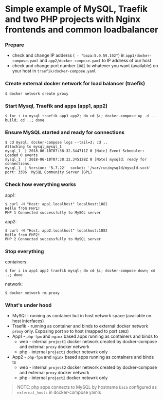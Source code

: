 # Simple example of MySQL, Traefik and two PHP projects with Nginx frontends and common loadbalancer

### Prepare
- check and change IP adderss (` - "baza:5.9.59.102"`) in `app1/docker-compose.yaml` and `app2/docker-compose.yaml` to IP address of our host
- check and change port number `1082` to whatever you want (available) on your host in `traefik/docker-compose.yaml`


### Create external docker network for load balancer (traefik)

```
$ docker network create proxy
```

### Start Mysql, Traefik and apps (app1, app2)

```
$ for i in mysql traefik app1 app2; do cd $i; docker-compose up -d --build; cd ..; done
```

### Ensure MySQL started and ready for connections

```
$ cd mysql; docker-compose logs --tail=3; cd ..
Attaching to mysql_mysql_1
mysql_1  | 2018-06-10T07:38:32.344711Z 0 [Note] Event Scheduler: Loaded 0 events
mysql_1  | 2018-06-10T07:38:32.345128Z 0 [Note] mysqld: ready for connections.
mysql_1  | Version: '5.7.22'  socket: '/var/run/mysqld/mysqld.sock'  port: 3306  MySQL Community Server (GPL)
```

### Check how everything works

app1:

```
$ curl -H "Host: app1.localhost" localhost:1082
Hello from PHP1!
PHP 1 Connected successfully to MySQL server
```

app2:

```
$ curl -H "Host: app2.localhost" localhost:1082
Hello from PHP2!
PHP 2 Connected successfully to MySQL server
```

### Stop everything

containers:

```
$ for i in app1 app2 traefik mysql; do cd $i; docker-compose down; cd ..; done
```

network:

```
$ docker network rm proxy
```

### What's under hood

- MySQl - running as container but in host network space (available on host interfaces)
- Traefik - running as container and binds to external docker network `proxy` only. Exposing port `80` to host (mapped to port `1082`)
- App1 - `php-fpm` and `nginx` based apps running as containers and binds to
    - web - internal `project1` docker network created by docker-compose and external `proxy` docker network
    - php - internal `project1` docker netowrk only
- App2 - `php-fpm` and `nginx` based apps running as containers and binds to
    - web - internal `project2` docker network created by docker-compose and external `proxy` docker network
    - php - internal `project2` docker netowrk only

>NOTE: php apps connects to MySQL by hostname `baza` configured as `external_hosts` in docker-compose yamls
